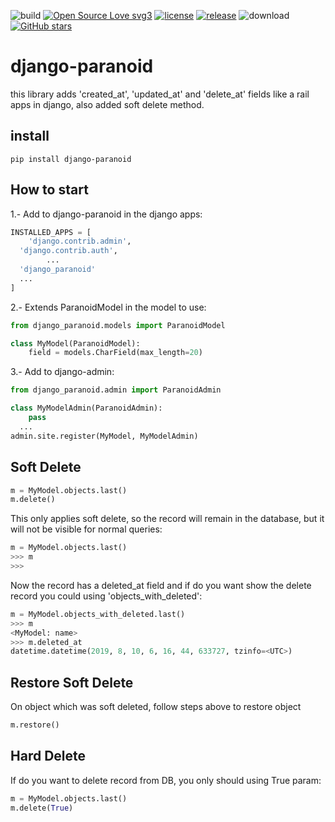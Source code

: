![build](https://github.com/drneox/django-paranoid/actions/workflows/python-test.yml/badge.svg)
[![Open Source Love svg3](https://badges.frapsoft.com/os/v2/open-source.png?v=103)](https://github.com/drneox/django-paranoid)
[![license](https://img.shields.io/github/license/drneox/django-paranoid.svg)](https://github.com/drneox/django-paranoid/blob/master/LICENSE)
[![release](https://img.shields.io/github/release/drneox/django-paranoid.svg)](https://GitHub.com/drneox/django-paranoid/releases/)
![download](https://img.shields.io/pypi/dm/django-paranoid.svg)
[![GitHub stars](https://img.shields.io/github/stars/drneox/django-paranoid.svg?style=social&label=Star)](https://GitHub.com/drneox/django-paranoid/stargazers/)

# django-paranoid

this library adds 'created_at', 'updated_at' and 'delete_at' fields like a rail apps in django, also added soft delete method.

## install

```shell
pip install django-paranoid
```

## How to start

1.- Add to django-paranoid in the django apps:

```py
INSTALLED_APPS = [
    'django.contrib.admin',
  'django.contrib.auth',
        ...
  'django_paranoid'
  ...
]
```

2.- Extends ParanoidModel in the model to use:

```py
from django_paranoid.models import ParanoidModel

class MyModel(ParanoidModel):
    field = models.CharField(max_length=20)
```

3.- Add to django-admin:

```py
from django_paranoid.admin import ParanoidAdmin

class MyModelAdmin(ParanoidAdmin):
    pass
  ...
admin.site.register(MyModel, MyModelAdmin)
```

## Soft Delete

```py
m = MyModel.objects.last()
m.delete()
```

This only applies soft delete, so the record will remain in the database, but it will not be visible for normal queries:

```py
m = MyModel.objects.last()
>>> m
>>>
```

Now the record has a deleted_at field and if do you want show the delete record you could using 'objects_with_deleted':

```py
m = MyModel.objects_with_deleted.last()
>>> m
<MyModel: name>
>>> m.deleted_at
datetime.datetime(2019, 8, 10, 6, 16, 44, 633727, tzinfo=<UTC>)
```

## Restore Soft Delete

On object which was soft deleted, follow steps above to restore object

```py
m.restore()
```

## Hard Delete

If do you want to delete record from DB, you only should using True param:

```py
m = MyModel.objects.last()
m.delete(True)
```
